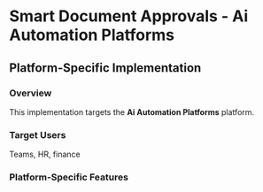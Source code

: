 # Smart Document Approvals - Ai Automation Platforms

## Platform-Specific Implementation

### Overview
This implementation targets the **Ai Automation Platforms** platform.

### Target Users
Teams, HR, finance

### Platform-Specific Features
